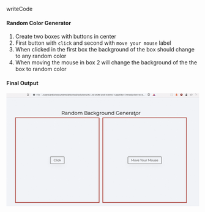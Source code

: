writeCode

#### Random Color Generator

1. Create two boxes with buttons in center
2. First button with `click` and second with `move your mouse` label
3. When clicked in the first box the background of the box should change to any random color
4. When moving the mouse in box 2 will change the background of the the box to random color

#### Final Output

![Random Background Generator](./assets/random-background.gif)
